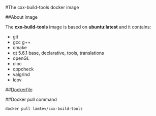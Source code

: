 #The cxx-build-tools docker image

##About image

The __cxx-build-tools__ image is based on __ubuntu:latest__ and it contains:

* git
* gcc g++
* cmake
* qt 5.6.1 base, declarative, tools, translations
* openGL
* cloc
* cppcheck
* valgrind
* lcov

##[Dockerfile](https://github.com/lamtev/build-tools-dockers/blob/master/cxx-build-tools/Dockerfile)

##Docker pull command

`docker pull lamtev/cxx-build-tools`
